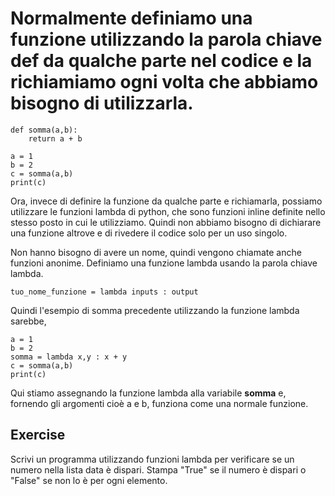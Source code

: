 # Normalmente definiamo una funzione utilizzando la parola chiave def da qualche parte nel codice e la richiamiamo ogni volta che abbiamo bisogno di utilizzarla.

    def somma(a,b):
        return a + b

    a = 1
    b = 2
    c = somma(a,b)
    print(c)

Ora, invece di definire la funzione da qualche parte e richiamarla, possiamo utilizzare le funzioni lambda di python, che sono funzioni inline definite nello stesso posto in cui le utilizziamo. Quindi non abbiamo bisogno di dichiarare una funzione altrove e di rivedere il codice solo per un uso singolo.

Non hanno bisogno di avere un nome, quindi vengono chiamate anche funzioni anonime. Definiamo una funzione lambda usando la parola chiave lambda.

    tuo_nome_funzione = lambda inputs : output

Quindi l'esempio di somma precedente utilizzando la funzione lambda sarebbe,

    a = 1
    b = 2
    somma = lambda x,y : x + y
    c = somma(a,b)
    print(c)

Qui stiamo assegnando la funzione lambda alla variabile **somma** e, fornendo gli argomenti cioè a e b, funziona come una normale funzione.

Exercise
--------
Scrivi un programma utilizzando funzioni lambda per verificare se un numero nella lista data è dispari. Stampa "True" se il numero è dispari o "False" se non lo è per ogni elemento.